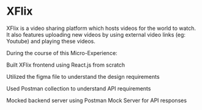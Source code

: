 # XFlix
XFlix is a video sharing platform which hosts videos for the world to watch. It also features uploading new videos by using external video links (eg: Youtube) and playing these videos.

During the course of this Micro-Experience:

  Built XFlix frontend using React.js from scratch

  Utilized the figma file to understand the design requirements

  Used Postman collection to understand API requirements

  Mocked backend server using Postman Mock Server for API responses
